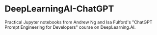 # DeepLearningAI-ChatGPT
Practical Jupyter notebooks from Andrew Ng and Isa Fulford's "ChatGPT Prompt Engineering for Developers" course on DeepLearning.AI.
